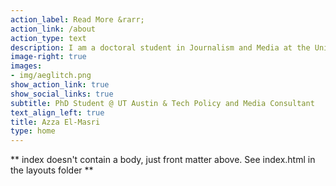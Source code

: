 ```yaml
---
action_label: Read More &rarr;
action_link: /about
action_type: text
description: I am a doctoral student in Journalism and Media at the University of Texas at Austin. My work and research sit at the intersection of media, technology and human rights. Particularly, I examine the political economy of disinformation in SWANA/MENA and the effect of content moderation policies on Arab independent media, access to information, and free speech online.
image-right: true
images:
- img/aeglitch.png
show_action_link: true
show_social_links: true
subtitle: PhD Student @ UT Austin & Tech Policy and Media Consultant
text_align_left: true
title: Azza El-Masri
type: home
---
```


** index doesn't contain a body, just front matter above.
See index.html in the layouts folder **

